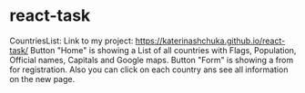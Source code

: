 # react-task
CountriesList:
Link to my project: https://katerinashchuka.github.io/react-task/
Button "Home" is showing a List of all countries with Flags, Population, Official names, Capitals and Google maps.
Button "Form" is showing a from for registration.
Also you can click on each country ans see all information on the new page.
